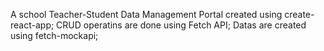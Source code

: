 A school Teacher-Student Data Management Portal created using create-react-app;
CRUD operatins are done using Fetch API;
Datas are created using fetch-mockapi;
